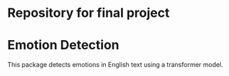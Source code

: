 # Repository for final project
# Emotion Detection

This package detects emotions in English text using a transformer model.
